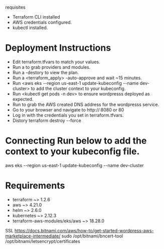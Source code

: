 requisites

* Terraform CLI installed 
* AWS credentials configured.
* kubectl installed.

# Deployment Instructions
* Edit terraform.tfvars to match your values.
* Run a <terraform init> to grab providers and modules.
* Run a <terraform plan> -destory to view the plan.
* Run a <terraform_apply> -auto-approve  and wait ~15 minutes. 
* Run <aws eks --region us-east-1 update-kubeconfig --name dev-cluster> to add the cluster context to your kubeconfig.
* Run <kubectl get pods -n dev> to ensure wordpresss deployed as expected.
* Run <kubectl get svc> to grab the AWS created DNS address for the wordpresss service.
* Go to your browser and navigate to http://<dns-address>:8080 or 80
* Log in with the credentials you set in  terraform.tfvars.
* Distory terraform destroy  --force

# Connecting Run below to add the context to your kubeconfig file.
  aws eks --region us-east-1 update-kubeconfig --name dev-cluster

# Requirements
* terraform ~> 1.2.6 
* aws ~> 4.21.0
* helm ~> 2.6.0
* kubernetes ~> 2.12.3
* terraform-aws-modules/eks/aws ~> 18.28.0

SSL
https://docs.bitnami.com/aws/how-to/get-started-wordpress-aws-marketplace-intermediate/
sudo /opt/bitnami/bncert-tool
     /opt/bitnami/letsencrypt/certificates
